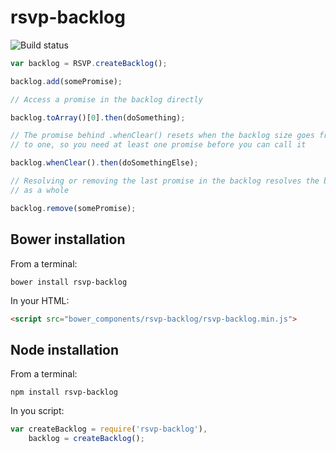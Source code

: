 # rsvp-backlog

![Build status](https://travis-ci.org/adamshaylor/rsvp-backlog.svg?branch=master)

```javascript
var backlog = RSVP.createBacklog();

backlog.add(somePromise);

// Access a promise in the backlog directly

backlog.toArray()[0].then(doSomething);

// The promise behind .whenClear() resets when the backlog size goes from zero 
// to one, so you need at least one promise before you can call it

backlog.whenClear().then(doSomethingElse);

// Resolving or removing the last promise in the backlog resolves the backlog
// as a whole

backlog.remove(somePromise);
```

## Bower installation

From a terminal:

```shell
bower install rsvp-backlog
```

In your HTML:

```html
<script src="bower_components/rsvp-backlog/rsvp-backlog.min.js">
```

## Node installation

From a terminal:

```shell
npm install rsvp-backlog
```

In you script:

```javascript
var createBacklog = require('rsvp-backlog'),
    backlog = createBacklog();
```
